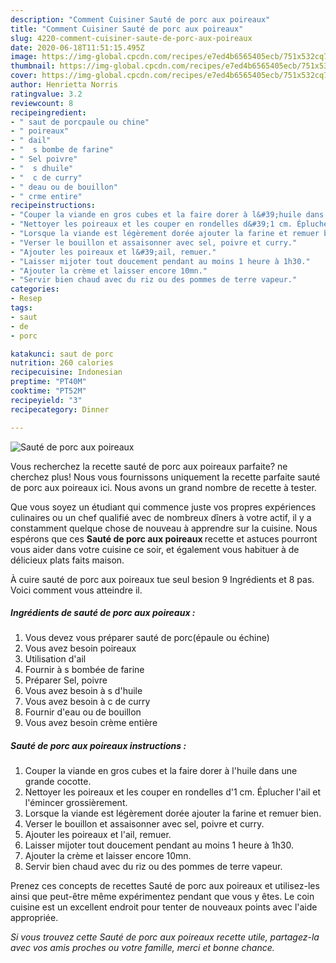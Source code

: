 ```yaml
---
description: "Comment Cuisiner Sauté de porc aux poireaux"
title: "Comment Cuisiner Sauté de porc aux poireaux"
slug: 4220-comment-cuisiner-saute-de-porc-aux-poireaux
date: 2020-06-18T11:51:15.495Z
image: https://img-global.cpcdn.com/recipes/e7ed4b6565405ecb/751x532cq70/saute-de-porc-aux-poireaux-photo-principale-de-la-recette.jpg
thumbnail: https://img-global.cpcdn.com/recipes/e7ed4b6565405ecb/751x532cq70/saute-de-porc-aux-poireaux-photo-principale-de-la-recette.jpg
cover: https://img-global.cpcdn.com/recipes/e7ed4b6565405ecb/751x532cq70/saute-de-porc-aux-poireaux-photo-principale-de-la-recette.jpg
author: Henrietta Norris
ratingvalue: 3.2
reviewcount: 8
recipeingredient:
- " saut de porcpaule ou chine"
- " poireaux"
- " dail"
- "  s bombe de farine"
- " Sel poivre"
- "  s dhuile"
- "  c de curry"
- " deau ou de bouillon"
- " crme entire"
recipeinstructions:
- "Couper la viande en gros cubes et la faire dorer à l&#39;huile dans une grande cocotte."
- "Nettoyer les poireaux et les couper en rondelles d&#39;1 cm. Éplucher l&#39;ail et l&#39;émincer grossièrement."
- "Lorsque la viande est légèrement dorée ajouter la farine et remuer bien."
- "Verser le bouillon et assaisonner avec sel, poivre et curry."
- "Ajouter les poireaux et l&#39;ail, remuer."
- "Laisser mijoter tout doucement pendant au moins 1 heure à 1h30."
- "Ajouter la crème et laisser encore 10mn."
- "Servir bien chaud avec du riz ou des pommes de terre vapeur."
categories:
- Resep
tags:
- saut
- de
- porc

katakunci: saut de porc 
nutrition: 260 calories
recipecuisine: Indonesian
preptime: "PT40M"
cooktime: "PT52M"
recipeyield: "3"
recipecategory: Dinner

---
```



![Sauté de porc aux poireaux](https://img-global.cpcdn.com/recipes/e7ed4b6565405ecb/751x532cq70/saute-de-porc-aux-poireaux-photo-principale-de-la-recette.jpg)

Vous recherchez la recette sauté de porc aux poireaux parfaite? ne cherchez plus! Nous vous fournissons uniquement la recette parfaite sauté de porc aux poireaux ici. Nous avons un grand nombre de recette à tester.

Que vous soyez un étudiant qui commence juste vos propres expériences culinaires ou un chef qualifié avec de nombreux dîners à votre actif, il y a constamment quelque chose de nouveau à apprendre sur la cuisine. Nous espérons que ces <strong> Sauté de porc aux poireaux </strong> recette et astuces pourront vous aider dans votre cuisine ce soir, et également vous habituer à de délicieux plats faits maison.

<!--inarticleads1-->

À cuire sauté de porc aux poireaux tue seul besion 9 Ingrédients et 8 pas. Voici comment vous atteindre il.

##### Ingrédients de sauté de porc aux poireaux :

1. Vous devez vous préparer  sauté de porc(épaule ou échine)
1. Vous avez besoin  poireaux
1. Utilisation  d&#39;ail
1. Fournir  à s bombée de farine
1. Préparer  Sel, poivre
1. Vous avez besoin  à s d&#39;huile
1. Vous avez besoin  à c de curry
1. Fournir  d&#39;eau ou de bouillon
1. Vous avez besoin  crème entière




<!--inarticleads2-->

##### Sauté de porc aux poireaux instructions :

1. Couper la viande en gros cubes et la faire dorer à l&#39;huile dans une grande cocotte.
1. Nettoyer les poireaux et les couper en rondelles d&#39;1 cm. Éplucher l&#39;ail et l&#39;émincer grossièrement.
1. Lorsque la viande est légèrement dorée ajouter la farine et remuer bien.
1. Verser le bouillon et assaisonner avec sel, poivre et curry.
1. Ajouter les poireaux et l&#39;ail, remuer.
1. Laisser mijoter tout doucement pendant au moins 1 heure à 1h30.
1. Ajouter la crème et laisser encore 10mn.
1. Servir bien chaud avec du riz ou des pommes de terre vapeur.




<!--inarticleads1-->

<p>
Prenez ces concepts de recettes Sauté de porc aux poireaux et utilisez-les ainsi que peut-être même expérimentez pendant que vous y êtes. Le coin cuisine est un excellent endroit pour tenter de nouveaux points avec l'aide appropriée.
</p>

<p>
<i>Si vous trouvez cette Sauté de porc aux poireaux recette utile, partagez-la avec vos amis proches ou votre famille, merci et bonne chance.</i>
</p>
